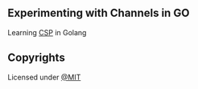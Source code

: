 ## Experimenting with Channels in GO

Learning [CSP](https://en.wikipedia.org/wiki/CSP) in Golang

## Copyrights

Licensed under [@MIT](./LICENSE)
